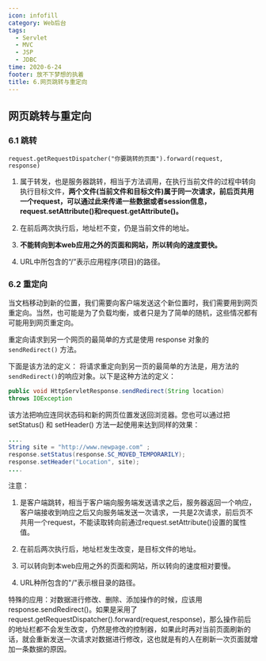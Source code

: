 ```yaml
---
icon: infofill
category: Web后台 
tags: 
  - Servlet
  - MVC
  - JSP
  - JDBC
time: 2020-6-24
footer: 放不下梦想的执着
title: 6.网页跳转与重定向
---
```


## 网页跳转与重定向

### 6.1 跳转

`request.getRequestDispatcher("你要跳转的页面").forward(request, response)`

1. 属于转发，也是服务器跳转，相当于方法调用，在执行当前文件的过程中转向执行目标文件，**两个文件(当前文件和目标文件)属于同一次请求，前后页共用一个request，可以通过此来传递一些数据或者session信息，request.setAttribute()和request.getAttribute()。**

2. 在前后两次执行后，地址栏不变，仍是当前文件的地址。

3. **不能转向到本web应用之外的页面和网站，所以转向的速度要快。**

4. URL中所包含的“/”表示应用程序(项目)的路径。


### 6.2 重定向

当文档移动到新的位置，我们需要向客户端发送这个新位置时，我们需要用到网页重定向。当然，也可能是为了负载均衡，或者只是为了简单的随机，这些情况都有可能用到网页重定向。

重定向请求到另一个网页的最简单的方式是使用 response 对象的 `sendRedirect()` 方法。

下面是该方法的定义： 将请求重定向到另一页的最简单的方法是，用方法的`sendRedirect()`的响应对象。以下是这种方法的定义：

```java
public void HttpServletResponse.sendRedirect(String location)
throws IOException 
```

该方法把响应连同状态码和新的网页位置发送回浏览器。您也可以通过把 setStatus() 和 setHeader() 方法一起使用来达到同样的效果：

```java
....
String site = "http://www.newpage.com" ;
response.setStatus(response.SC_MOVED_TEMPORARILY);
response.setHeader("Location", site); 
....
```

注意：

1. 是客户端跳转，相当于客户端向服务端发送请求之后，服务器返回一个响应，客户端接收到响应之后又向服务端发送一次请求，一共是2次请求，前后页不共用一个request，不能读取转向前通过request.setAttribute()设置的属性值。

2. 在前后两次执行后，地址栏发生改变，是目标文件的地址。

3. 可以转向到本web应用之外的页面和网站，所以转向的速度相对要慢。

4. URL种所包含的"/"表示根目录的路径。

特殊的应用：对数据进行修改、删除、添加操作的时候，应该用response.sendRedirect()。如果是采用了request.getRequestDispatcher().forward(request,response)，那么操作前后的地址栏都不会发生改变，仍然是修改的控制器，如果此时再对当前页面刷新的话，就会重新发送一次请求对数据进行修改，这也就是有的人在刷新一次页面就增加一条数据的原因。
